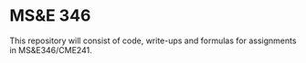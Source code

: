 # MS&E 346
This repository will consist of code, write-ups and formulas for assignments in MS&E346/CME241.
